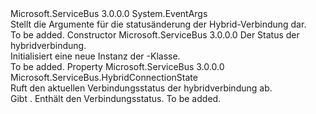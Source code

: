 <Type Name="HybridConnectionStateChangedArgs" FullName="Microsoft.ServiceBus.HybridConnectionStateChangedArgs">
  <TypeSignature Language="C#" Value="public class HybridConnectionStateChangedArgs : EventArgs" />
  <TypeSignature Language="ILAsm" Value=".class public auto ansi beforefieldinit HybridConnectionStateChangedArgs extends System.EventArgs" />
  <TypeSignature Language="DocId" Value="T:Microsoft.ServiceBus.HybridConnectionStateChangedArgs" />
  <TypeSignature Language="VB.NET" Value="Public Class HybridConnectionStateChangedArgs&#xA;Inherits EventArgs" />
  <TypeSignature Language="F#" Value="type HybridConnectionStateChangedArgs = class&#xA;    inherit EventArgs" />
  <AssemblyInfo>
    <AssemblyName>Microsoft.ServiceBus</AssemblyName>
    <AssemblyVersion>3.0.0.0</AssemblyVersion>
  </AssemblyInfo>
  <Base>
    <BaseTypeName>System.EventArgs</BaseTypeName>
  </Base>
  <Interfaces />
  <Docs>
    <summary>Stellt die Argumente für die statusänderung der Hybrid-Verbindung dar.</summary>
    <remarks>To be added.</remarks>
  </Docs>
  <Members>
    <Member MemberName=".ctor">
      <MemberSignature Language="C#" Value="public HybridConnectionStateChangedArgs (Microsoft.ServiceBus.HybridConnectionState state);" />
      <MemberSignature Language="ILAsm" Value=".method public hidebysig specialname rtspecialname instance void .ctor(valuetype Microsoft.ServiceBus.HybridConnectionState state) cil managed" />
      <MemberSignature Language="DocId" Value="M:Microsoft.ServiceBus.HybridConnectionStateChangedArgs.#ctor(Microsoft.ServiceBus.HybridConnectionState)" />
      <MemberSignature Language="VB.NET" Value="Public Sub New (state As HybridConnectionState)" />
      <MemberSignature Language="F#" Value="new Microsoft.ServiceBus.HybridConnectionStateChangedArgs : Microsoft.ServiceBus.HybridConnectionState -&gt; Microsoft.ServiceBus.HybridConnectionStateChangedArgs" Usage="new Microsoft.ServiceBus.HybridConnectionStateChangedArgs state" />
      <MemberType>Constructor</MemberType>
      <AssemblyInfo>
        <AssemblyName>Microsoft.ServiceBus</AssemblyName>
        <AssemblyVersion>3.0.0.0</AssemblyVersion>
      </AssemblyInfo>
      <Parameters>
        <Parameter Name="state" Type="Microsoft.ServiceBus.HybridConnectionState" />
      </Parameters>
      <Docs>
        <param name="state">Der Status der hybridverbindung.</param>
        <summary>Initialisiert eine neue Instanz der <see cref="T:Microsoft.ServiceBus.HybridConnectionStateChangedArgs" />-Klasse.</summary>
        <remarks>To be added.</remarks>
      </Docs>
    </Member>
    <Member MemberName="ConnectionState">
      <MemberSignature Language="C#" Value="public Microsoft.ServiceBus.HybridConnectionState ConnectionState { get; }" />
      <MemberSignature Language="ILAsm" Value=".property instance valuetype Microsoft.ServiceBus.HybridConnectionState ConnectionState" />
      <MemberSignature Language="DocId" Value="P:Microsoft.ServiceBus.HybridConnectionStateChangedArgs.ConnectionState" />
      <MemberSignature Language="VB.NET" Value="Public ReadOnly Property ConnectionState As HybridConnectionState" />
      <MemberSignature Language="F#" Value="member this.ConnectionState : Microsoft.ServiceBus.HybridConnectionState" Usage="Microsoft.ServiceBus.HybridConnectionStateChangedArgs.ConnectionState" />
      <MemberType>Property</MemberType>
      <AssemblyInfo>
        <AssemblyName>Microsoft.ServiceBus</AssemblyName>
        <AssemblyVersion>3.0.0.0</AssemblyVersion>
      </AssemblyInfo>
      <ReturnValue>
        <ReturnType>Microsoft.ServiceBus.HybridConnectionState</ReturnType>
      </ReturnValue>
      <Docs>
        <summary>Ruft den aktuellen Verbindungsstatus der hybridverbindung ab.</summary>
        <value>Gibt <see cref="T:Microsoft.ServiceBus.HybridConnectionState" />. Enthält den Verbindungsstatus. </value>
        <remarks>To be added.</remarks>
      </Docs>
    </Member>
  </Members>
</Type>